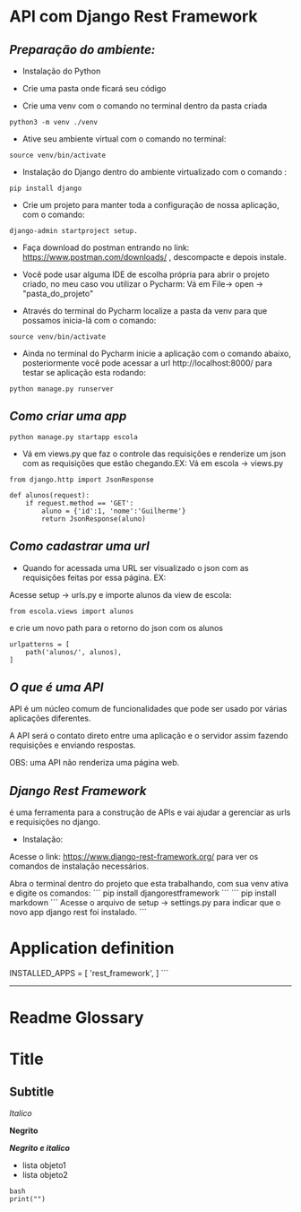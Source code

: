 # API com Django Rest Framework

## *Preparação do ambiente:*

* Instalação do Python

* Crie uma pasta onde ficará seu código

* Crie uma venv com o comando no terminal dentro da pasta criada 
```
python3 -m venv ./venv 
``` 

* Ative seu ambiente virtual com o comando no terminal:
```
source venv/bin/activate
```

* Instalação do Django dentro do ambiente virtualizado com o comando :
```
pip install django
```

* Crie um projeto para manter toda a configuração de nossa aplicação, com o comando:
```
django-admin startproject setup.
```

* Faça download do postman entrando no link: https://www.postman.com/downloads/ , descompacte e depois instale.

* Você pode usar alguma IDE de escolha própria para abrir o projeto criado, no meu caso vou utilizar o Pycharm:
Vá em File-> open -> "pasta_do_projeto"

* Através do terminal do Pycharm localize a pasta da venv para que possamos inicia-lá com o comando:
```
source venv/bin/activate
``` 

* Ainda no terminal do Pycharm inicie a aplicação com o comando abaixo, posteriormente você pode acessar a url http://localhost:8000/ para testar se aplicação esta rodando:
```
python manage.py runserver
```

## *Como criar uma app*
```
python manage.py startapp escola
```
* Vá em views.py que faz o controle das requisições e renderize  um json com as requisições que estão chegando.EX:
Vá em escola -> views.py
```
from django.http import JsonResponse

def alunos(request):
    if request.method == 'GET':
        aluno = {'id':1, 'nome':'Guilherme'}
        return JsonResponse(aluno)
```

## *Como cadastrar uma url*

* Quando for acessada uma URL ser visualizado o json com as requisições feitas por essa página. EX:

Acesse setup -> urls.py e importe alunos da view de escola:
```
from escola.views import alunos
```

e crie um novo path para o retorno do json com os alunos
```
urlpatterns = [
    path('alunos/', alunos),
]
```

## *O que é uma API*

API é um núcleo comum de funcionalidades que pode ser usado por várias aplicações diferentes. 

A API será o contato direto entre uma aplicação e o servidor assim fazendo requisições e enviando respostas.

OBS: uma API não renderiza uma página web.

## *Django Rest Framework*

é uma ferramenta para a construção de APIs e vai ajudar a gerenciar as urls e requisições no django.

* Instalação:

Acesse o link: https://www.django-rest-framework.org/ para ver os comandos de instalação necessários.

Abra o terminal dentro do projeto que esta trabalhando, com sua venv ativa e digite os comandos:
´´´
pip install djangorestframework
´´´
´´´
pip install markdown
´´´
Acesse o arquivo de setup -> settings.py para indicar que o novo app django rest foi instalado.
´´´
# Application definition

INSTALLED_APPS = [
    'rest_framework',
]
´´´



--------------------------------------------------------------------------------
# Readme Glossary

# Title

## Subtitle

_Italico_

**Negrito**

**_Negrito e italico_**

* lista objeto1
* lista objeto2

```
bash
print("")
```



